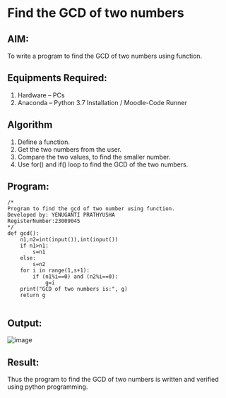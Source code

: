 # Find the GCD of two numbers

## AIM:
To write a program to find the GCD of two numbers using function.

## Equipments Required:
1. Hardware – PCs
2. Anaconda – Python 3.7 Installation / Moodle-Code Runner

## Algorithm
1. Define a function.
2. Get the two numbers from the user.
3. Compare the two values, to find the smaller number.
4. Use for() and if() loop to find the GCD of the two numbers.

## Program:
```
/*
Program to find the gcd of two number using function.
Developed by: YENUGANTI PRATHYUSHA
RegisterNumber:23009045  
*/
def gcd():
    n1,n2=int(input()),int(input())
    if n1>n1:
        s=n1
    else:
        s=n2
    for i in range(1,s+1):
        if (n1%i==0) and (n2%i==0):
            g=i
    print("GCD of two numbers is:", g)
    return g


```

## Output:

![image](https://github.com/prathyusharavi/GCD-of-two-numbers/assets/147474424/b5f9a09b-126e-4d8e-a633-63102ddc735b)


## Result:
Thus the program to find the GCD of two numbers is written and verified using python programming.

